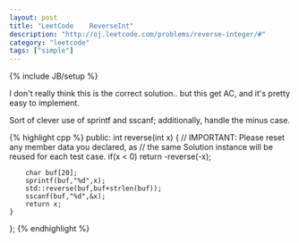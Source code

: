 ```yaml
---
layout: post
title: "LeetCode    ReverseInt"
description: "http://oj.leetcode.com/problems/reverse-integer/#"
category: "leetcode"
tags: ["simple"]
---
```

{% include JB/setup %}

I don't really think this is the correct solution.. but this get AC, and it's pretty
easy to implement.

Sort of clever use of sprintf and sscanf; additionally, handle the minus case.

{% highlight cpp %}
public:
    int reverse(int x) {
        // IMPORTANT: Please reset any member data you declared, as
        // the same Solution instance will be reused for each test case.
        if(x < 0)   return -reverse(-x);
        
        char buf[20];
        sprintf(buf,"%d",x);
        std::reverse(buf,buf+strlen(buf));
        sscanf(buf,"%d",&x);
        return x;
    }
};
{% endhighlight %}

